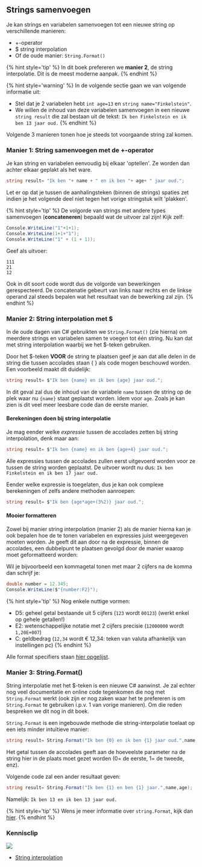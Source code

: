 ## Strings samenvoegen
Je kan strings en variabelen samenvoegen tot een nieuwe string op verschillende manieren:
* +-operator 
* $ string interpolation 
* Of de oude manier:  ``String.Format()`` 

{% hint style='tip' %}
In dit boek prefereren we **manier 2**, de string interpolatie. Dit is de meest moderne aanpak.
{% endhint %}


{% hint style='warning' %}
In de volgende sectie gaan we van volgende informatie uit:

* Stel dat je 2 variabelen hebt ``int age=13`` en ``string name="Finkelstein"``.
* We willen de inhoud van deze variabelen samenvoegen in een nieuwe ``string result`` die zal bestaan uit de tekst:
```Ik ben Finkelstein en ik ben 13 jaar oud.```
{% endhint %}

Volgende 3 manieren tonen hoe je steeds tot voorgaande string zal komen.

### Manier 1: String samenvoegen met de +-operator
Je kan string en variabelen eenvoudig bij elkaar 'optellen'. Ze worden dan achter elkaar geplakt als het ware. 

```csharp
string result= "Ik ben "+ name + " en ik ben "+ age+ " jaar oud.";
```
Let er op dat je tussen de aanhalingsteken (binnen de strings) spaties zet indien je het volgende deel niet tegen het vorige stringstuk wilt 'plakken'.

{% hint style='tip' %}
De volgorde van strings met andere types samenvoegen (**concateneren**) bepaald wat de uitvoer zal zijn! Kijk zelf:

```csharp
Console.WriteLine("1"+1+1);
Console.WriteLine(1+1+"1");
Console.WriteLine("1" + (1 + 1));
```

Geef als uitvoer:

<!---{line-numbers:false}--->
```text
111
21
12
```

Ook in dit soort code wordt dus de volgorde van bewerkingen gerespecteerd. De concatenatie gebeurt van links naar rechts en de linkse operand zal steeds bepalen wat het resultaat van de bewerking zal zijn. 
{% endhint %}


### Manier 2: String interpolation met $
In de oude dagen van C# gebruikten we ``String.Format()`` (zie hierna) om meerdere strings en variabelen samen te voegen tot één string. Nu kan dat met string interpolation waarbij we het $-teken gebruiken.

Door het $-teken **VOOR** de string te plaatsen geef je aan dat alle delen in de string die tussen accolades staan { } als code mogen beschouwd worden. Een voorbeeld maakt dit duidelijk:
```csharp
string result= $"Ik ben {name} en ik ben {age} jaar oud.";
```
In dit geval zal dus de inhoud van de variabele ``name`` tussen de string op de plek waar nu ``{name}`` staat geplaatst worden. Idem voor ``age``.
Zoals je kan zien is dit veel meer leesbare code dan de eerste manier.

#### Berekeningen doen bij string interpolatie
Je mag eender welke *expressie* tussen de accolades zetten bij string interpolation, denk maar aan:
```csharp
string result= $"Ik ben {name} en ik ben {age+4} jaar oud.";
```

Alle expressies tussen de accolades zullen eerst uitgevoerd worden voor ze tussen de string worden geplaatst. De uitvoer wordt nu dus:  ```Ik ben Finkelstein en ik ben 17 jaar oud.```

Eender welke expressie is toegelaten, dus je kan ook complexe berekeningen of zelfs andere methoden aanroepen:
```csharp
string result= $"Ik ben {age*age+(3%2)} jaar oud.";
```

#### Mooier formatteren
Zowel bij manier string interpolation (manier 2) als de manier hierna kan je ook bepalen hoe de te tonen variabelen en expressies juist weergegeven moeten worden. Je geeft dit aan door na de expressie, binnen de accolades, een dubbelpunt te plaatsen gevolgd door de manier waarop moet geformatteerd worden:

Wil je bijvoorbeeld een kommagetal tonen met maar 2 cijfers na de komma dan schrijf je:

```csharp
double number = 12.345;
Console.WriteLine($"{number:F2}");
```

{% hint style='tip' %}
Nog enkele nuttige vormen:
* D5: geheel getal bestaande uit 5 cijfers (``123`` wordt ``00123``) (werkt enkel op gehele getallen!)
* E2: wetenschappelijke notatie met 2 cijfers precisie (``12000000`` wordt ``1,20E+007``)
* C: geldbedrag (``12,34`` wordt € 12,34: teken van valuta afhankelijk van instellingen pc)
{% endhint %}
  
Alle format specifiers staan [hier opgelijst](https://docs.microsoft.com/en-us/dotnet/standard/base-types/standard-numeric-format-strings).

### Manier 3: String.Format()
String interpolatie met het $-teken is een nieuwe C# aanwinst. Je zal echter nog veel documentatie en online code tegenkomen die nog met ``String.Format`` werkt (ook zijn er nog zaken waar het te prefereren is om ``String.Format`` te gebruiken i.p.v. 1 van vorige manieren). Om die reden bespreken we dit nog in dit boek.

``String.Format`` is een ingebouwde methode die string-interpolatie toelaat op een iets minder intuïtieve manier:
```csharp
string result= String.Format("Ik ben {0} en ik ben {1} jaar oud.",name,age);
```
Het getal tussen de accolades geeft aan de hoeveelste parameter na de string hier in de plaats moet gezet worden (0= de eerste, 1= de tweede, enz).

Volgende code zal een ander resultaat geven:
```csharp
string result= String.Format("Ik ben {1} en ben {1} jaar.",name,age);
```
Namelijk:  ``Ik ben 13 en ik ben 13 jaar oud.``

{% hint style='tip' %}
Wens je meer informatie over ``string.Format``, kijk dan [hier](https://codevan1001nacht.wordpress.com/2013/11/05/placeholders-aka-string-formatters/).
{% endhint %}


<!---NOBOOKSTART--->
### Kennisclip
![](../assets/infoclip.png)

* [String interpolation](https://ap.cloud.panopto.eu/Panopto/Pages/Viewer.aspx?id=a3d572bc-f72d-4622-9875-abe300b9ecf7)
<!---NOBOOKEND--->